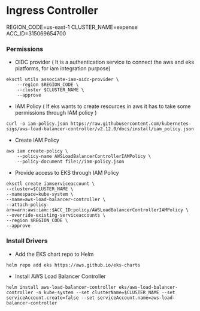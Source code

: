 # Ingress Controller

REGION_CODE=us-east-1
CLUSTER_NAME=expense
ACC_ID=315069654700

### Permissions

* OIDC provider ( It is a authentication service to connect the aws and eks platforms, for              iam integration  purpose)
```
eksctl utils associate-iam-oidc-provider \
    --region $REGION_CODE \
    --cluster $CLUSTER_NAME \
    --approve
```
* IAM Policy ( If eks wants to create resources in aws it has to take some permissions through IAM policy )
```
curl -o iam-policy.json https://raw.githubusercontent.com/kubernetes-sigs/aws-load-balancer-controller/v2.12.0/docs/install/iam_policy.json
```
* Create IAM Policy
```
aws iam create-policy \
    --policy-name AWSLoadBalancerControllerIAMPolicy \
    --policy-document file://iam-policy.json
```
* Provide access to EKS through IAM Policy
```
eksctl create iamserviceaccount \
--cluster=$CLUSTER_NAME \
--namespace=kube-system \
--name=aws-load-balancer-controller \
--attach-policy-arn=arn:aws:iam::$ACC_ID:policy/AWSLoadBalancerControllerIAMPolicy \
--override-existing-serviceaccounts \
--region $REGION_CODE \
--approve

```

### Install Drivers

* Add the EKS chart repo to Helm
```
helm repo add eks https://aws.github.io/eks-charts
```

* Install AWS Load Balancer Controller
```
helm install aws-load-balancer-controller eks/aws-load-balancer-controller -n kube-system --set clusterName=$CLUSTER_NAME --set serviceAccount.create=false --set serviceAccount.name=aws-load-balancer-controller
```
